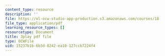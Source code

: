 ```yaml
---
content_type: resource
description: ''
file: https://ol-ocw-studio-app-production.s3.amazonaws.com/courses/18-01sc-single-variable-calculus-fall-2010/15237b1b6b3d8242ea10127ccb7224f4_60VGKnYBpbg.pdf
file_type: application/pdf
learning_resource_types: []
resourcetype: Document
title: 3play pdf file
type: OCWFile
uid: 15237b1b-6b3d-8242-ea10-127ccb7224f4
---
```

